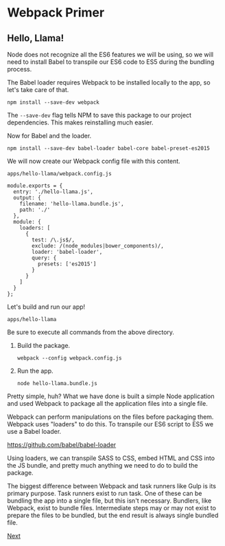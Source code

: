 # Webpack Primer

## Hello, Llama!

Node does not recognize all the ES6 features we will be using, 
so we will need to install Babel to transpile our ES6 code to ES5 during the bundling process.

The Babel loader requires Webpack to be installed locally to the app, so let's take care of that.

`npm install --save-dev webpack`

The `--save-dev` flag tells NPM to save this package to our project dependencies. 
This makes reinstalling much easier.

Now for Babel and the loader.

`npm install --save-dev babel-loader babel-core babel-preset-es2015`

We will now create our Webpack config file with this content.

`apps/hello-llama/webpack.config.js`
~~~
module.exports = {
  entry: './hello-llama.js',
  output: {
    filename: 'hello-llama.bundle.js',
    path: './'
  },
  module: {
    loaders: [
      {
        test: /\.js$/,
        exclude: /(node_modules|bower_components)/,
        loader: 'babel-loader',
        query: {
          presets: ['es2015']
        }
      }
    ]
  }
};
~~~

Let's build and run our app!

`apps/hello-llama`

Be sure to execute all commands from the above directory.

1. Build the package.

   `webpack --config webpack.config.js`

1. Run the app.

   `node hello-llama.bundle.js`
   
Pretty simple, huh?
What we have done is built a simple Node application 
and used Webpack to package all the application files into a single file.

Webpack can perform manipulations on the files before packaging them.
Webpack uses "loaders" to do this. To transpile our ES6 script to ES5 we use a Babel loader.

https://github.com/babel/babel-loader

Using loaders, we can transpile SASS to CSS, embed HTML and CSS into the JS bundle, 
and pretty much anything we need to do to build the package.

The biggest difference between Webpack and task runners like Gulp is its primary purpose.
Task runners exist to run task. One of these can be bundling the app into a single file, but this isn't necessary.
Bundlers, like Webpack, exist to bundle files. Intermediate steps may or may not exist to prepare the files to be bundled,
but the end result is always single bundled file.

[Next](hello-llama-html.md)